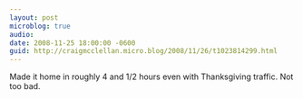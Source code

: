```yaml
---
layout: post
microblog: true
audio: 
date: 2008-11-25 18:00:00 -0600
guid: http://craigmcclellan.micro.blog/2008/11/26/t1023814299.html
---
```

Made it home in roughly 4 and 1/2 hours even with Thanksgiving traffic.  Not too bad.
